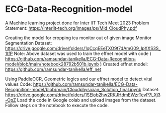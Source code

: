 # ECG-Data-Recognition-model
A Machine learning project done for Inter IIT Tech Meet 2023
Problem Statement: https://interiit-tech.org/images/ps/Mid_CloudPhy.pdf

Creating the model for cropping icu monitor out of given image
Monitor Segmentation Dataset: https://drive.google.com/drive/folders/1qCcqEEeTXO9t7dAmG09_IpXXS3S_1tfP
Note: Above dataset was used to train the effnet model with code ( https://github.com/ramsundar-tanikella/ECG-Data-Recognition-model/blob/main/notebook28792b501b.ipynb )
Created effnet model: https://github.com/ramsundar-tanikella/eff_net

Using PaddleOCR, Geometric logics and our effnet model to detect vital values
Code: https://github.com/ramsundar-tanikella/ECG-Data-Recognition-model/blob/main/Cloudphysician_Solution_final.ipynb
Dataset: https://drive.google.com/drive/folders/1SElob2hw2RKJHdmEWzrTevP7LXj3-OpZ
Load the code in Google colab and upload images from the dataset.
Follow steps on the notebook to execute the code.

